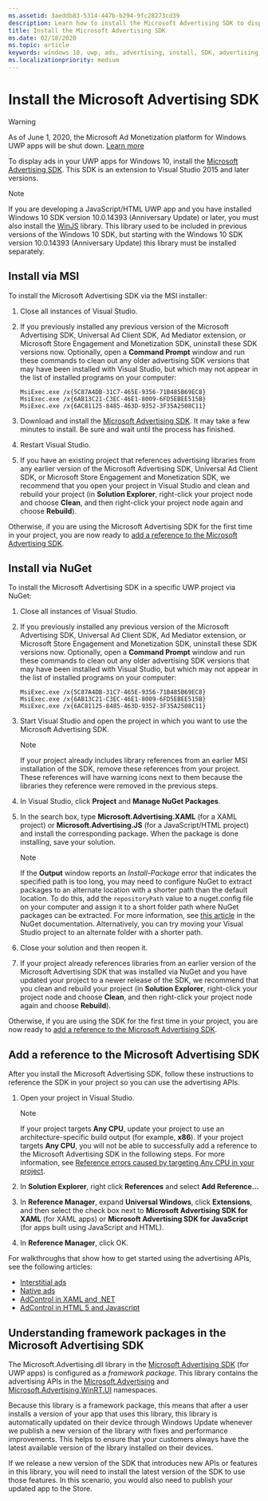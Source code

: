 ```yaml
---
ms.assetid: 3aeddb83-5314-447b-b294-9fc28273cd39
description: Learn how to install the Microsoft Advertising SDK to display ads in Universal Windows Platform (UWP) apps for Windows 10.
title: Install the Microsoft Advertising SDK
ms.date: 02/18/2020
ms.topic: article
keywords: windows 10, uwp, ads, advertising, install, SDK, advertising library
ms.localizationpriority: medium
---
```

# Install the Microsoft Advertising SDK

>[!WARNING]
> As of June 1, 2020, the Microsoft Ad Monetization platform for Windows UWP apps will be shut down. [Learn more](https://social.msdn.microsoft.com/Forums/windowsapps/en-US/db8d44cb-1381-47f7-94d3-c6ded3fea36f/microsoft-ad-monetization-platform-shutting-down-june-1st?forum=aiamgr)

To display ads in your UWP apps for Windows 10, install the [Microsoft Advertising SDK](https://marketplace.visualstudio.com/items?itemName=AdMediator.MicrosoftAdvertisingSDK). This SDK is an extension to Visual Studio 2015 and later versions.

> [!NOTE]
> If you are developing a JavaScript/HTML UWP app and you have installed Windows 10 SDK version 10.0.14393 (Anniversary Update) or later, you must also install the [WinJS](https://github.com/winjs/winjs) library. This library used to be included in previous versions of the Windows 10 SDK, but starting with the Windows 10 SDK version 10.0.14393 (Anniversary Update) this library must be installed separately.

<span id="install-msi" />

## Install via MSI

To install the Microsoft Advertising SDK via the MSI installer:

1.  Close all instances of Visual Studio.

2. If you previously installed any previous version of the Microsoft Advertising SDK, Universal Ad Client SDK, Ad Mediator extension, or Microsoft Store Engagement and Monetization SDK, uninstall these SDK versions now. Optionally, open a **Command Prompt** window and run these commands to clean out any older advertising SDK versions that may have been installed with Visual Studio, but which may not appear in the list of installed programs on your computer:
    ```console
    MsiExec.exe /x{5C87A4DB-31C7-465E-9356-71B485B69EC8}
    MsiExec.exe /x{6AB13C21-C3EC-46E1-8009-6FD5EBEE515B}
    MsiExec.exe /x{6AC81125-8485-463D-9352-3F35A2508C11}
    ```

3.  Download and install the [Microsoft Advertising SDK](https://marketplace.visualstudio.com/items?itemName=AdMediator.MicrosoftAdvertisingSDK). It may take a few minutes to install. Be sure and wait until the process has finished.

4.  Restart Visual Studio.

5.  If you have an existing project that references advertising libraries from any earlier version of the Microsoft Advertising SDK, Universal Ad Client SDK, or Microsoft Store Engagement and Monetization SDK, we recommend that you open your project in Visual Studio and clean and rebuild your project (in **Solution Explorer**, right-click your project node and choose **Clean**, and then right-click your project node again and choose **Rebuild**).

  Otherwise, if you are using the Microsoft Advertising SDK for the first time in your project, you are now ready to [add a reference to the Microsoft Advertising SDK](#reference).

<span id="install-nuget" />

## Install via NuGet

To install the Microsoft Advertising SDK in a specific UWP project via NuGet:

1.  Close all instances of Visual Studio.

2.  If you previously installed any previous version of the Microsoft Advertising SDK, Universal Ad Client SDK, Ad Mediator extension, or Microsoft Store Engagement and Monetization SDK, uninstall these SDK versions now. Optionally, open a **Command Prompt** window and run these commands to clean out any older advertising SDK versions that may have been installed with Visual Studio, but which may not appear in the list of installed programs on your computer:
    ```console
    MsiExec.exe /x{5C87A4DB-31C7-465E-9356-71B485B69EC8}
    MsiExec.exe /x{6AB13C21-C3EC-46E1-8009-6FD5EBEE515B}
    MsiExec.exe /x{6AC81125-8485-463D-9352-3F35A2508C11}
    ```

3.  Start Visual Studio and open the project in which you want to use the Microsoft Advertising SDK.
    > [!NOTE]
    > If your project already includes library references from an earlier MSI installation of the SDK, remove these references from your project. These references will have warning icons next to them because the libraries they reference were removed in the previous steps.

4. In Visual Studio, click **Project** and **Manage NuGet Packages**.

5. In the search box, type **Microsoft.Advertising.XAML** (for a XAML project) or **Microsoft.Advertising.JS** (for a JavaScript/HTML project) and install the corresponding package. When the package is done installing, save your solution.
    > [!NOTE]
    > If the **Output** window reports an *Install-Package* error that indicates the specified path is too long, you may need to configure NuGet to extract packages to an alternate location with a shorter path than the default location. To do this, add the `repositoryPath` value to a nuget.config file on your computer and assign it to a short folder path where NuGet packages can be extracted. For more information, see [this article](https://docs.microsoft.com/nuget/consume-packages/configuring-nuget-behavior) in the NuGet documentation. Alternatively, you can try moving your Visual Studio project to an alternate folder with a shorter path.

6. Close your solution and then reopen it.

7.  If your project already references libraries from an earlier version of the Microsoft Advertising SDK that was installed via NuGet and you have updated your project to a newer release of the SDK, we recommend that you clean and rebuild your project (in **Solution Explorer**, right-click your project node and choose **Clean**, and then right-click your project node again and choose **Rebuild**).

  Otherwise, if you are using the SDK for the first time in your project, you are now ready to [add a reference to the Microsoft Advertising SDK](#reference).

<span id="reference" />

## Add a reference to the Microsoft Advertising SDK

After you install the Microsoft Advertising SDK, follow these instructions to reference the SDK in your project so you can use the advertising APIs.

1. Open your project in Visual Studio.
    > [!NOTE]
    > If your project targets **Any CPU**, update your project to use an architecture-specific build output (for example, **x86**). If your project targets **Any CPU**, you will not be able to successfully add a reference to the Microsoft Advertising SDK in the following steps. For more information, see [Reference errors caused by targeting Any CPU in your project](known-issues-for-the-advertising-libraries.md#reference_errors).

2. In **Solution Explorer**, right click **References** and select **Add Reference…**

3. In **Reference Manager**, expand **Universal Windows**, click **Extensions**, and then select the check box next to **Microsoft Advertising SDK for XAML** (for XAML apps) or **Microsoft Advertising SDK for JavaScript** (for apps built using JavaScript and HTML).

4.  In **Reference Manager**, click OK.

For walkthroughs that show how to get started using the advertising APIs, see the following articles:

* [Interstitial ads](interstitial-ads.md)
* [Native ads](native-ads.md)
* [AdControl in XAML and .NET](adcontrol-in-xaml-and--net.md)
* [AdControl in HTML 5 and Javascript](adcontrol-in-html-5-and-javascript.md)

<span id="framework" />

## Understanding framework packages in the Microsoft Advertising SDK

The Microsoft.Advertising.dll library in the [Microsoft Advertising SDK](https://marketplace.visualstudio.com/items?itemName=AdMediator.MicrosoftAdvertisingSDK) (for UWP apps) is configured as a *framework package*. This library contains the advertising APIs in the [Microsoft.Advertising](https://docs.microsoft.com/uwp/api/microsoft.advertising) and [Microsoft.Advertising.WinRT.UI](https://docs.microsoft.com/uwp/api/microsoft.advertising.winrt.ui) namespaces.

Because this library is a framework package, this means that after a user installs a version of your app that uses this library, this library is automatically updated on their device through Windows Update whenever we publish a new version of the library with fixes and performance improvements. This helps to ensure that your customers always have the latest available version of the library installed on their devices.

If we release a new version of the SDK that introduces new APIs or features in this library, you will need to install the latest version of the SDK to use those features. In this scenario, you would also need to publish your updated app to the Store.
